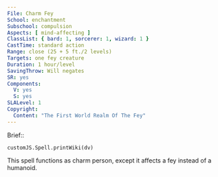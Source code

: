 ```yaml
---
File: Charm Fey
School: enchantment
Subschool: compulsion
Aspects: [ mind-affecting ]
ClassList: { bard: 1, sorcerer: 1, wizard: 1 }
CastTime: standard action
Range: close (25 + 5 ft./2 levels)
Targets: one fey creature
Duration: 1 hour/level
SavingThrow: Will negates
SR: yes
Components:
  V: yes
  S: yes
SLALevel: 1
Copyright:
  Content: "The First World Realm Of The Fey"
---
```

Brief:: 

```dataviewjs
customJS.Spell.printWiki(dv)
```

This spell functions as charm person, except it affects a fey instead of a humanoid.
